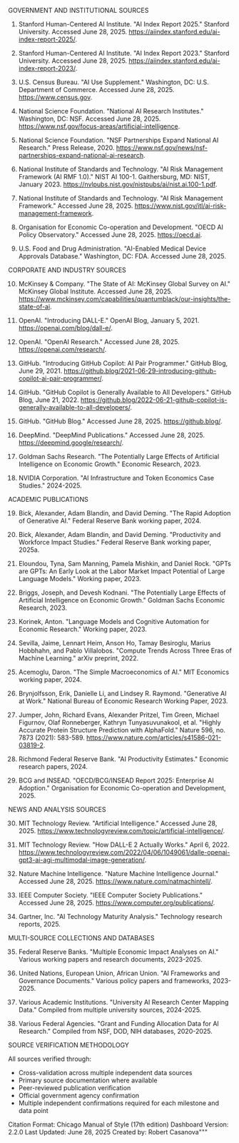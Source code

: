 GOVERNMENT AND INSTITUTIONAL SOURCES

1. Stanford Human-Centered AI Institute. "AI Index Report 2025." Stanford University. Accessed June 28, 2025. https://aiindex.stanford.edu/ai-index-report-2025/.

2. Stanford Human-Centered AI Institute. "AI Index Report 2023." Stanford University. Accessed June 28, 2025. https://aiindex.stanford.edu/ai-index-report-2023/.

3. U.S. Census Bureau. "AI Use Supplement." Washington, DC: U.S. Department of Commerce. Accessed June 28, 2025. https://www.census.gov.

4. National Science Foundation. "National AI Research Institutes." Washington, DC: NSF. Accessed June 28, 2025. https://www.nsf.gov/focus-areas/artificial-intelligence.

5. National Science Foundation. "NSF Partnerships Expand National AI Research." Press Release, 2020. https://www.nsf.gov/news/nsf-partnerships-expand-national-ai-research.

6. National Institute of Standards and Technology. "AI Risk Management Framework (AI RMF 1.0)." NIST AI 100-1. Gaithersburg, MD: NIST, January 2023. https://nvlpubs.nist.gov/nistpubs/ai/nist.ai.100-1.pdf.

7. National Institute of Standards and Technology. "AI Risk Management Framework." Accessed June 28, 2025. https://www.nist.gov/itl/ai-risk-management-framework.

8. Organisation for Economic Co-operation and Development. "OECD AI Policy Observatory." Accessed June 28, 2025. https://oecd.ai.

9. U.S. Food and Drug Administration. "AI-Enabled Medical Device Approvals Database." Washington, DC: FDA. Accessed June 28, 2025.

CORPORATE AND INDUSTRY SOURCES

10. McKinsey & Company. "The State of AI: McKinsey Global Survey on AI." McKinsey Global Institute. Accessed June 28, 2025. https://www.mckinsey.com/capabilities/quantumblack/our-insights/the-state-of-ai.

11. OpenAI. "Introducing DALL-E." OpenAI Blog, January 5, 2021. https://openai.com/blog/dall-e/.

12. OpenAI. "OpenAI Research." Accessed June 28, 2025. https://openai.com/research/.

13. GitHub. "Introducing GitHub Copilot: AI Pair Programmer." GitHub Blog, June 29, 2021. https://github.blog/2021-06-29-introducing-github-copilot-ai-pair-programmer/.

14. GitHub. "GitHub Copilot is Generally Available to All Developers." GitHub Blog, June 21, 2022. https://github.blog/2022-06-21-github-copilot-is-generally-available-to-all-developers/.

15. GitHub. "GitHub Blog." Accessed June 28, 2025. https://github.blog/.

16. DeepMind. "DeepMind Publications." Accessed June 28, 2025. https://deepmind.google/research/.

17. Goldman Sachs Research. "The Potentially Large Effects of Artificial Intelligence on Economic Growth." Economic Research, 2023.

18. NVIDIA Corporation. "AI Infrastructure and Token Economics Case Studies." 2024-2025.

ACADEMIC PUBLICATIONS

19. Bick, Alexander, Adam Blandin, and David Deming. "The Rapid Adoption of Generative AI." Federal Reserve Bank working paper, 2024.

20. Bick, Alexander, Adam Blandin, and David Deming. "Productivity and Workforce Impact Studies." Federal Reserve Bank working paper, 2025a.

21. Eloundou, Tyna, Sam Manning, Pamela Mishkin, and Daniel Rock. "GPTs are GPTs: An Early Look at the Labor Market Impact Potential of Large Language Models." Working paper, 2023.

22. Briggs, Joseph, and Devesh Kodnani. "The Potentially Large Effects of Artificial Intelligence on Economic Growth." Goldman Sachs Economic Research, 2023.

23. Korinek, Anton. "Language Models and Cognitive Automation for Economic Research." Working paper, 2023.

24. Sevilla, Jaime, Lennart Heim, Anson Ho, Tamay Besiroglu, Marius Hobbhahn, and Pablo Villalobos. "Compute Trends Across Three Eras of Machine Learning." arXiv preprint, 2022.

25. Acemoglu, Daron. "The Simple Macroeconomics of AI." MIT Economics working paper, 2024.

26. Brynjolfsson, Erik, Danielle Li, and Lindsey R. Raymond. "Generative AI at Work." National Bureau of Economic Research Working Paper, 2023.

27. Jumper, John, Richard Evans, Alexander Pritzel, Tim Green, Michael Figurnov, Olaf Ronneberger, Kathryn Tunyasuvunakool, et al. "Highly Accurate Protein Structure Prediction with AlphaFold." Nature 596, no. 7873 (2021): 583-589. https://www.nature.com/articles/s41586-021-03819-2.

28. Richmond Federal Reserve Bank. "AI Productivity Estimates." Economic research papers, 2024.

29. BCG and INSEAD. "OECD/BCG/INSEAD Report 2025: Enterprise AI Adoption." Organisation for Economic Co-operation and Development, 2025.

NEWS AND ANALYSIS SOURCES

30. MIT Technology Review. "Artificial Intelligence." Accessed June 28, 2025. https://www.technologyreview.com/topic/artificial-intelligence/.

31. MIT Technology Review. "How DALL-E 2 Actually Works." April 6, 2022. https://www.technologyreview.com/2022/04/06/1049061/dalle-openai-gpt3-ai-agi-multimodal-image-generation/.

32. Nature Machine Intelligence. "Nature Machine Intelligence Journal." Accessed June 28, 2025. https://www.nature.com/natmachintell/.

33. IEEE Computer Society. "IEEE Computer Society Publications." Accessed June 28, 2025. https://www.computer.org/publications/.

34. Gartner, Inc. "AI Technology Maturity Analysis." Technology research reports, 2025.

MULTI-SOURCE COLLECTIONS AND DATABASES

35. Federal Reserve Banks. "Multiple Economic Impact Analyses on AI." Various working papers and research documents, 2023-2025.

36. United Nations, European Union, African Union. "AI Frameworks and Governance Documents." Various policy papers and frameworks, 2023-2025.

37. Various Academic Institutions. "University AI Research Center Mapping Data." Compiled from multiple university sources, 2024-2025.

38. Various Federal Agencies. "Grant and Funding Allocation Data for AI Research." Compiled from NSF, DOD, NIH databases, 2020-2025.

SOURCE VERIFICATION METHODOLOGY

All sources verified through:
- Cross-validation across multiple independent data sources
- Primary source documentation where available
- Peer-reviewed publication verification
- Official government agency confirmation
- Multiple independent confirmations required for each milestone and data point

Citation Format: Chicago Manual of Style (17th edition)
Dashboard Version: 2.2.0
Last Updated: June 28, 2025
Created by: Robert Casanova"""